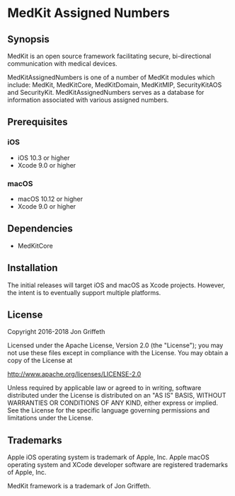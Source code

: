# MedKit Assigned Numbers

## Synopsis

MedKit is an open source framework facilitating secure, bi-directional
communication with medical devices.

MedKitAssignedNumbers is one of a number of MedKit modules which include: MedKit,
MedKitCore, MedKitDomain, MedKitMIP, SecurityKitAOS and SecurityKit.
MedKitAssignedNumbers serves as a database for information associated with various
assigned numbers.

## Prerequisites

### iOS

* iOS 10.3 or higher
* Xcode 9.0 or higher

### macOS

* macOS 10.12 or higher
* Xcode 9.0 or higher

## Dependencies

* MedKitCore

## Installation

The initial releases will target iOS and macOS as Xcode projects. However, the
intent is to eventually support multiple platforms.

## License

Copyright 2016-2018 Jon Griffeth

Licensed under the Apache License, Version 2.0 (the "License");
you may not use these files except in compliance with the License.
You may obtain a copy of the License at

http://www.apache.org/licenses/LICENSE-2.0

Unless required by applicable law or agreed to in writing, software
distributed under the License is distributed on an "AS IS" BASIS,
WITHOUT WARRANTIES OR CONDITIONS OF ANY KIND, either express or implied.
See the License for the specific language governing permissions and
limitations under the License.

## Trademarks

Apple iOS operating system is trademark of Apple, Inc.  Apple macOS operating system and XCode developer software are registered trademarks of Apple, Inc.

MedKit framework is a trademark of Jon Griffeth.
